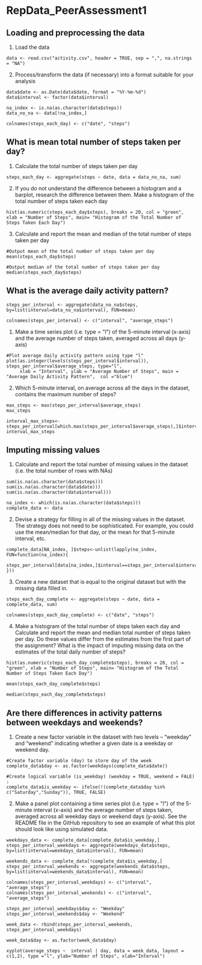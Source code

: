 # RepData_PeerAssessment1

## Loading and preprocessing the data

1. Load the data

```
data <- read.csv("activity.csv", header = TRUE, sep = ",", na.strings = "NA")
```

2. Process/transform the data (if necessary) into a format suitable for your analysis

```
data$date <- as.Date(data$date, format = "%Y-%m-%d")
data$interval <- factor(data$interval)

na_index <- is.na(as.character(data$steps))
data_no_na <- data[!na_index,]

colnames(steps_each_day) <- c("date", "steps")
```

## What is mean total number of steps taken per day?

1. Calculate the total number of steps taken per day

```
steps_each_day <- aggregate(steps ~ date, data = data_no_na, sum)
```

2. If you do not understand the difference between a histogram and a barplot, research the difference between them. Make a histogram of the total number of steps taken each day

```
hist(as.numeric(steps_each_day$steps), breaks = 20, col = "green", xlab = "Number of Steps", main= "Histogram of the Total Number of Steps Taken Each Day")
```

3. Calculate and report the mean and median of the total number of steps taken per day

```
#Output mean of the total number of steps taken per day
mean(steps_each_day$steps)

#Output median of the total number of steps taken per day
median(steps_each_day$steps)
```

## What is the average daily activity pattern?

```
steps_per_interval <- aggregate(data_no_na$steps, by=list(interval=data_no_na$interval), FUN=mean)

colnames(steps_per_interval) <- c("interval", "average_steps")
```

1. Make a time series plot (i.e. type = "l") of the 5-minute interval (x-axis) and the average number of steps taken, averaged across all days (y-axis)

```
#Plot average daily activity pattern using type "l"
plot(as.integer(levels(steps_per_interval$interval)), steps_per_interval$average_steps, type="l",
     xlab = "Interval", ylab = "Average Number of Steps", main = "Average Daily Activity Pattern",  col ="blue")
```

2. Which 5-minute interval, on average across all the days in the dataset, contains the maximum number of steps?

```
max_steps <- max(steps_per_interval$average_steps)
max_steps

interval_max_steps<-steps_per_interval[which.max(steps_per_interval$average_steps),]$interval
interval_max_steps
```

## Imputing missing values

1. Calculate and report the total number of missing values in the dataset (i.e. the total number of rows with NAs)

```
sum(is.na(as.character(data$steps)))
sum(is.na(as.character(data$date)))
sum(is.na(as.character(data$interval)))

na_index <- which(is.na(as.character(data$steps)))
complete_data <- data
```

2. Devise a strategy for filling in all of the missing values in the dataset. The strategy does not need to be sophisticated. For example, you could use the mean/median for that day, or the mean for that 5-minute interval, etc.

```
complete_data[NA_index, ]$steps<-unlist(lapply(na_index, FUN=function(na_index){
  steps_per_interval[data[na_index,]$interval==steps_per_interval$interval,]$average_steps
}))
```

3. Create a new dataset that is equal to the original dataset but with the missing data filled in.

```
steps_each_day_complete <- aggregate(steps ~ date, data = complete_data, sum)

colnames(steps_each_day_complete) <- c("date", "steps")
```

4. Make a histogram of the total number of steps taken each day and Calculate and report the mean and median total number of steps taken per day. Do these values differ from the estimates from the first part of the assignment? What is the impact of imputing missing data on the estimates of the total daily number of steps?

```
hist(as.numeric(steps_each_day_complete$steps), breaks = 20, col = "green", xlab = "Number of Steps", main= "Histogram of the Total Number of Steps Taken Each Day")

mean(steps_each_day_complete$steps)

median(steps_each_day_complete$steps)
```

## Are there differences in activity patterns between weekdays and weekends?

1. Create a new factor variable in the dataset with two levels – “weekday” and “weekend” indicating whether a given date is a weekday or weekend day.

```
#Create factor variable (day) to store day of the week
complete_data$day <- as.factor(weekdays(complete_data$date))

#Create logical variable (is_weekday) (weekday = TRUE, weekend = FALE) :
complete_data$is_weekday <- ifelse(!(complete_data$day %in% c("Saturday","Sunday")), TRUE, FALSE)
```

2. Make a panel plot containing a time series plot (i.e. type = "l") of the 5-minute interval (x-axis) and the average number of steps taken, averaged across all weekday days or weekend days (y-axis). See the README file in the GitHub repository to see an example of what this plot should look like using simulated data.

```
weekdays_data <- complete_data[complete_data$is_weekday,]
steps_per_interval_weekdays <- aggregate(weekdays_data$steps, by=list(interval=weekdays_data$interval), FUN=mean)

weekends_data <- complete_data[!complete_data$is_weekday,]
steps_per_interval_weekends <- aggregate(weekends_data$steps, by=list(interval=weekends_data$interval), FUN=mean)

colnames(steps_per_interval_weekdays) <- c("interval", "average_steps")
colnames(steps_per_interval_weekends) <- c("interval", "average_steps")

steps_per_interval_weekdays$day <- "Weekday"
steps_per_interval_weekends$day <- "Weekend"

week_data <- rbind(steps_per_interval_weekends, steps_per_interval_weekdays)

week_data$day <- as.factor(week_data$day)

xyplot(average_steps ~  interval | day, data = week_data, layout = c(1,2), type ="l", ylab="Number of Steps", xlab="Interval")
```
